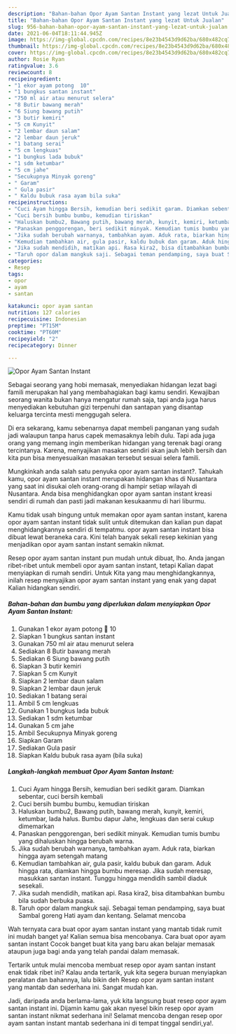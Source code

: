 ```yaml
---
description: "Bahan-bahan Opor Ayam Santan Instant yang lezat Untuk Jualan"
title: "Bahan-bahan Opor Ayam Santan Instant yang lezat Untuk Jualan"
slug: 956-bahan-bahan-opor-ayam-santan-instant-yang-lezat-untuk-jualan
date: 2021-06-04T18:11:44.945Z
image: https://img-global.cpcdn.com/recipes/8e23b4543d9d62ba/680x482cq70/opor-ayam-santan-instant-foto-resep-utama.jpg
thumbnail: https://img-global.cpcdn.com/recipes/8e23b4543d9d62ba/680x482cq70/opor-ayam-santan-instant-foto-resep-utama.jpg
cover: https://img-global.cpcdn.com/recipes/8e23b4543d9d62ba/680x482cq70/opor-ayam-santan-instant-foto-resep-utama.jpg
author: Rosie Ryan
ratingvalue: 3.6
reviewcount: 8
recipeingredient:
- "1 ekor ayam potong  10"
- "1 bungkus santan instant"
- "750 ml air atau menurut selera"
- "8 Butir bawang merah"
- "6 Siung bawang putih"
- "3 butir kemiri"
- "5 cm Kunyit"
- "2 lembar daun salam"
- "2 lembar daun jeruk"
- "1 batang serai"
- "5 cm lengkuas"
- "1 bungkus lada bubuk"
- "1 sdm ketumbar"
- "5 cm jahe"
- "Secukupnya Minyak goreng"
- " Garam"
- " Gula pasir"
- " Kaldu bubuk rasa ayam bila suka"
recipeinstructions:
- "Cuci Ayam hingga Bersih, kemudian beri sedikit garam. Diamkan sebentar, cuci bersih kembali"
- "Cuci bersih bumbu bumbu, kemudian tiriskan"
- "Haluskan bumbu2, Bawang putih, bawang merah, kunyit, kemiri, ketumbar, lada halus. Bumbu dapur Jahe, lengkuas dan serai cukup dimemarkan"
- "Panaskan penggorengan, beri sedikit minyak. Kemudian tumis bumbu yang dihaluskan hingga berubah warna."
- "Jika sudah berubah warnanya, tambahkan ayam. Aduk rata, biarkan hingga ayam setengah matang"
- "Kemudian tambahkan air, gula pasir, kaldu bubuk dan garam. Aduk hingga rata, diamkan hingga bumbu meresap. Jika sudah meresap, masukkan santan instant. Tunggu hingga mendidih sambil diaduk sesekali."
- "Jika sudah mendidih, matikan api. Rasa kira2, bisa ditambahkan bumbu bila sudah berbuka puasa."
- "Taruh opor dalam mangkuk saji. Sebagai teman pendamping, saya buat Sambal goreng Hati ayam dan kentang. Selamat mencoba"
categories:
- Resep
tags:
- opor
- ayam
- santan

katakunci: opor ayam santan 
nutrition: 127 calories
recipecuisine: Indonesian
preptime: "PT15M"
cooktime: "PT60M"
recipeyield: "2"
recipecategory: Dinner

---
```



![Opor Ayam Santan Instant](https://img-global.cpcdn.com/recipes/8e23b4543d9d62ba/680x482cq70/opor-ayam-santan-instant-foto-resep-utama.jpg)

Sebagai seorang yang hobi memasak, menyediakan hidangan lezat bagi famili merupakan hal yang membahagiakan bagi kamu sendiri. Kewajiban seorang  wanita bukan hanya mengatur rumah saja, tapi anda juga harus menyediakan kebutuhan gizi terpenuhi dan santapan yang disantap keluarga tercinta mesti menggugah selera.

Di era  sekarang, kamu sebenarnya dapat membeli panganan yang sudah jadi walaupun tanpa harus capek memasaknya lebih dulu. Tapi ada juga orang yang memang ingin memberikan hidangan yang terenak bagi orang tercintanya. Karena, menyajikan masakan sendiri akan jauh lebih bersih dan kita pun bisa menyesuaikan masakan tersebut sesuai selera famili. 



Mungkinkah anda salah satu penyuka opor ayam santan instant?. Tahukah kamu, opor ayam santan instant merupakan hidangan khas di Nusantara yang saat ini disukai oleh orang-orang di hampir setiap wilayah di Nusantara. Anda bisa menghidangkan opor ayam santan instant kreasi sendiri di rumah dan pasti jadi makanan kesukaanmu di hari liburmu.

Kamu tidak usah bingung untuk memakan opor ayam santan instant, karena opor ayam santan instant tidak sulit untuk ditemukan dan kalian pun dapat menghidangkannya sendiri di tempatmu. opor ayam santan instant bisa dibuat lewat beraneka cara. Kini telah banyak sekali resep kekinian yang menjadikan opor ayam santan instant semakin nikmat.

Resep opor ayam santan instant pun mudah untuk dibuat, lho. Anda jangan ribet-ribet untuk membeli opor ayam santan instant, tetapi Kalian dapat menyiapkan di rumah sendiri. Untuk Kita yang mau menghidangkannya, inilah resep menyajikan opor ayam santan instant yang enak yang dapat Kalian hidangkan sendiri.

<!--inarticleads1-->

##### Bahan-bahan dan bumbu yang diperlukan dalam menyiapkan Opor Ayam Santan Instant:

1. Gunakan 1 ekor ayam potong 🔪 10
1. Siapkan 1 bungkus santan instant
1. Gunakan 750 ml air atau menurut selera
1. Sediakan 8 Butir bawang merah
1. Sediakan 6 Siung bawang putih
1. Siapkan 3 butir kemiri
1. Siapkan 5 cm Kunyit
1. Siapkan 2 lembar daun salam
1. Siapkan 2 lembar daun jeruk
1. Sediakan 1 batang serai
1. Ambil 5 cm lengkuas
1. Gunakan 1 bungkus lada bubuk
1. Sediakan 1 sdm ketumbar
1. Gunakan 5 cm jahe
1. Ambil Secukupnya Minyak goreng
1. Siapkan  Garam
1. Sediakan  Gula pasir
1. Siapkan  Kaldu bubuk rasa ayam (bila suka)




<!--inarticleads2-->

##### Langkah-langkah membuat Opor Ayam Santan Instant:

1. Cuci Ayam hingga Bersih, kemudian beri sedikit garam. Diamkan sebentar, cuci bersih kembali
1. Cuci bersih bumbu bumbu, kemudian tiriskan
1. Haluskan bumbu2, Bawang putih, bawang merah, kunyit, kemiri, ketumbar, lada halus. Bumbu dapur Jahe, lengkuas dan serai cukup dimemarkan
1. Panaskan penggorengan, beri sedikit minyak. Kemudian tumis bumbu yang dihaluskan hingga berubah warna.
1. Jika sudah berubah warnanya, tambahkan ayam. Aduk rata, biarkan hingga ayam setengah matang
1. Kemudian tambahkan air, gula pasir, kaldu bubuk dan garam. Aduk hingga rata, diamkan hingga bumbu meresap. Jika sudah meresap, masukkan santan instant. Tunggu hingga mendidih sambil diaduk sesekali.
1. Jika sudah mendidih, matikan api. Rasa kira2, bisa ditambahkan bumbu bila sudah berbuka puasa.
1. Taruh opor dalam mangkuk saji. Sebagai teman pendamping, saya buat Sambal goreng Hati ayam dan kentang. Selamat mencoba




Wah ternyata cara buat opor ayam santan instant yang mantab tidak rumit ini mudah banget ya! Kalian semua bisa mencobanya. Cara buat opor ayam santan instant Cocok banget buat kita yang baru akan belajar memasak ataupun juga bagi anda yang telah pandai dalam memasak.

Tertarik untuk mulai mencoba membuat resep opor ayam santan instant enak tidak ribet ini? Kalau anda tertarik, yuk kita segera buruan menyiapkan peralatan dan bahannya, lalu bikin deh Resep opor ayam santan instant yang mantab dan sederhana ini. Sangat mudah kan. 

Jadi, daripada anda berlama-lama, yuk kita langsung buat resep opor ayam santan instant ini. Dijamin kamu gak akan nyesel bikin resep opor ayam santan instant nikmat sederhana ini! Selamat mencoba dengan resep opor ayam santan instant mantab sederhana ini di tempat tinggal sendiri,ya!.

